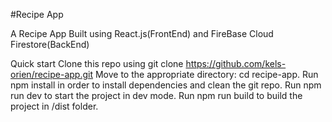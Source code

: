 #Recipe App

A Recipe App Built using React.js(FrontEnd) and FireBase Cloud Firestore(BackEnd)


Quick start
Clone this repo using git clone https://github.com/kels-orien/recipe-app.git
Move to the appropriate directory: cd recipe-app.
Run npm install in order to install dependencies and clean the git repo.
Run npm run dev to start the project in dev mode.
Run npm run build to build the project in /dist folder.
